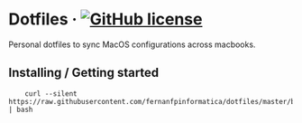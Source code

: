 
# Dotfiles &middot; [![GitHub license](https://img.shields.io/badge/license-MIT-blue.svg?style=flat-square)](https://github.com/your/your-project/blob/master/LICENSE)

Personal dotfiles to sync MacOS configurations across macbooks.

## Installing / Getting started

```shell
    curl --silent https://raw.githubusercontent.com/fernanfpinformatica/dotfiles/master/bootstrap.sh | bash
```

